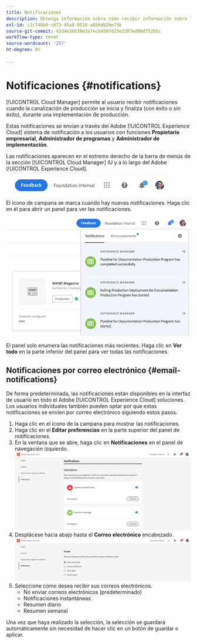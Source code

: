 ```yaml
---
title: Notificaciones
description: Obtenga información sobre cómo recibir información sobre las implementaciones de canalización mediante el sistema de notificación de Adobe Experience Cloud.
exl-id: c1c740b0-c873-45a8-9518-a856db2be75b
source-git-commit: 42d4e3bb38e3a7ecb4507d15e2307ed08d752b5c
workflow-type: tm+mt
source-wordcount: '257'
ht-degree: 0%

---
```


# Notificaciones {#notifications}

[!UICONTROL Cloud Manager] permite al usuario recibir notificaciones cuando la canalización de producción se inicia y finaliza (con éxito o sin éxito), durante una implementación de producción.

Estas notificaciones se envían a través del Adobe [!UICONTROL Experience Cloud] sistema de notificación a los usuarios con funciones **Propietario empresarial**, **Administrador de programas** y **Administrador de implementación**.

Las notificaciones aparecen en el extremo derecho de la barra de menús de la sección [!UICONTROL Cloud Manager] IU y a lo largo del Adobe [!UICONTROL Experience Cloud].

![Icono de notificaciones en la barra de menús](assets/notify-1.png)

El icono de campana se marca cuando hay nuevas notificaciones. Haga clic en él para abrir un panel para ver las notificaciones.

![Visualización de notificaciones](assets/notify-2.png)

El panel solo enumera las notificaciones más recientes. Haga clic en **Ver todo** en la parte inferior del panel para ver todas las notificaciones.

## Notificaciones por correo electrónico {#email-notifications}

De forma predeterminada, las notificaciones están disponibles en la interfaz de usuario en todo el Adobe [!UICONTROL Experience Cloud] soluciones. Los usuarios individuales también pueden optar por que estas notificaciones se envíen por correo electrónico siguiendo estos pasos.

1. Haga clic en el icono de la campana para mostrar las notificaciones.
1. Haga clic en el **Editar preferencias** en la parte superior del panel de notificaciones.
1. En la ventana que se abre, haga clic en **Notificaciones** en el panel de navegación izquierdo.
   ![Ventana Editar preferencias](assets/notification-preferences.png)
1. Desplácese hacia abajo hasta el **Correo electrónico** encabezado.
   ![Opciones de correo electrónico](assets/email-preferences.png)
1. Seleccione cómo desea recibir sus correos electrónicos.
   * No enviar correos electrónicos (predeterminado)
   * Notificaciones instantáneas
   * Resumen diario
   * Resumen semanal

Una vez que haya realizado la selección, la selección se guardará automáticamente sin necesidad de hacer clic en un botón de guardar o aplicar.

